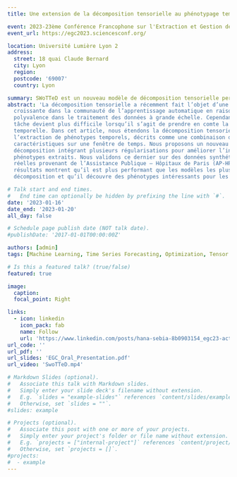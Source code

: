 ```yaml
---
title: Une extension de la décomposition tensorielle au phénotypage temporel

event: 2023-23ème Conférence Francophone sur l'Extraction et Gestion des Connaissances
event_url: https://egc2023.sciencesconf.org/

location: Université Lumière Lyon 2
address:
  street: 18 quai Claude Bernard
  city: Lyon
  region: 
  postcode: '69007'
  country: Lyon

summary: SWoTTeD est un nouveau modèle de décomposition tensorielle permettant l'extraction de motifs temporels.
abstract: 'La décomposition tensorielle a récemment fait l’objet d’une attention
  croissante dans la communauté de l’apprentissage automatique en raison de sa
  polyvalence dans le traitement des données à grande échelle. Cependant, cette
  tâche devient plus difficile lorsqu’il s’agit de prendre en comte la dimension
  temporelle. Dans cet article, nous étendons la décomposition tensorielle à 
  l’extraction de phénotypes temporels, décrits comme une combinaison de 
  caractéristiques sur une fenêtre de temps. Nous proposons un nouveau modèle de 
  décomposition intégrant plusieurs régularisations pour améliorer l’interprétabilité des
  phénotypes extraits. Nous validons ce dernier sur des données synthétiques et
  réelles provenant de l’Assistance Publique – Hôpitaux de Paris (AP-HP). Les
  résultats montrent qu’il est plus performant que les modèles les plus récents de
  décomposition et qu’il découvre des phénotypes intéressants pour les cliniciens.'

# Talk start and end times.
#   End time can optionally be hidden by prefixing the line with `#`.
date: '2023-01-16'
date_end: '2023-01-20'
all_day: false

# Schedule page publish date (NOT talk date).
#publishDate: '2017-01-01T00:00:00Z'

authors: [admin]
tags: [Machine Learning, Time Series Forecasting, Optimization, Tensor Decomposition]

# Is this a featured talk? (true/false)
featured: true

image:
  caption: 
  focal_point: Right

links:
  - icon: linkedin
    icon_pack: fab
    name: Follow
    url: 'https://www.linkedin.com/posts/hana-sebia-8b0903154_egc23-activity-7022530533259681793-n31j?utm_source=share&utm_medium=member_desktop'
url_code: ''
url_pdf: ''
url_slides: 'EGC_Oral_Presentation.pdf'
url_video: 'SwoTTeD.mp4'

# Markdown Slides (optional).
#   Associate this talk with Markdown slides.
#   Simply enter your slide deck's filename without extension.
#   E.g. `slides = "example-slides"` references `content/slides/example-slides.md`.
#   Otherwise, set `slides = ""`.
#slides: example

# Projects (optional).
#   Associate this post with one or more of your projects.
#   Simply enter your project's folder or file name without extension.
#   E.g. `projects = ["internal-project"]` references `content/project/deep-learning/index.md`.
#   Otherwise, set `projects = []`.
#projects:
#  - example
---
```

